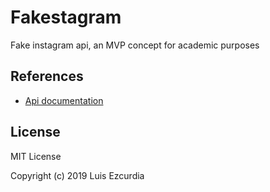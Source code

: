 # Fakestagram

Fake instagram api, an MVP concept for academic purposes 

## References
- [Api documentation](https://fakestagram.docs.stoplight.io)

## License

MIT License

Copyright (c) 2019 Luis Ezcurdia
